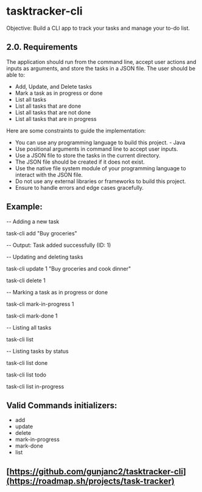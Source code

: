 # tasktracker-cli
Objective: Build a CLI app to track your tasks and manage your to-do list.

## 2.0. Requirements
The application should run from the command line, accept user actions and inputs as arguments, and store the tasks in a JSON file. The user should be able to:
- Add, Update, and Delete tasks
- Mark a task as in progress or done
- List all tasks
- List all tasks that are done
- List all tasks that are not done
- List all tasks that are in progress

Here are some constraints to guide the implementation:
- You can use any programming language to build this project. - Java
- Use positional arguments in command line to accept user inputs.
- Use a JSON file to store the tasks in the current directory.
- The JSON file should be created if it does not exist.
- Use the native file system module of your programming language to interact with the JSON file.
- Do not use any external libraries or frameworks to build this project.
- Ensure to handle errors and edge cases gracefully.

## Example:
-- Adding a new task

task-cli add "Buy groceries"

-- Output: Task added successfully (ID: 1)


-- Updating and deleting tasks

task-cli update 1 "Buy groceries and cook dinner"

task-cli delete 1

-- Marking a task as in progress or done

task-cli mark-in-progress 1

task-cli mark-done 1

-- Listing all tasks

task-cli list

-- Listing tasks by status

task-cli list done

task-cli list todo

task-cli list in-progress


## Valid Commands initializers:
- add
- update
- delete
- mark-in-progress
- mark-done
- list

## [https://github.com/gunjanc2/tasktracker-cli](https://roadmap.sh/projects/task-tracker)
